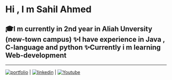 
# Hi , I m Sahil Ahmed


🎓I m currently in 2nd year in Aliah Unversity (new-town campus)
✨I have experience in Java , C-language and python
✨Currently i m learning Web-development
---

---


[![portfolio](https://img.shields.io/badge/my_portfolio-000?style=for-the-badge&logo=ko-fi&logoColor=white)](https://sahil-ahmed5498.github.io/Mywebsite1/) | [![linkedin](https://img.shields.io/badge/linkedin-0A66C2?style=for-the-badge&logo=linkedin&logoColor=white)](https://www.linkedin.com/in/sahil-ahmed-5a32b2222/) | [![Youtube](https://img.shields.io/badge/Youtube-1DA1F2?style=for-the-badge&logo=Youtube&logoColor=white)](https://www.youtube.com/channel/UCrp0RQ4NI09RUI93bkV6V0A)





